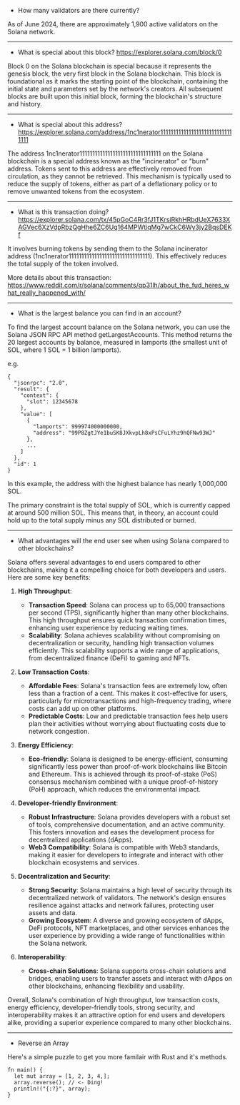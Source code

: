 - How many validators are there currently?

As of June 2024, there are approximately 1,900 active validators on the Solana network.

---

- What is special about this block? https://explorer.solana.com/block/0

Block 0 on the Solana blockchain is special because it represents the genesis block, the very first block in the Solana blockchain. This block is foundational as it marks the starting point of the blockchain, containing the initial state and parameters set by the network's creators. All subsequent blocks are built upon this initial block, forming the blockchain's structure and history.

---

- What is special about this address? https://explorer.solana.com/address/1nc1nerator11111111111111111111111111111111

The address 1nc1nerator11111111111111111111111111111111 on the Solana blockchain is a special address known as the "incinerator" or "burn" address. Tokens sent to this address are effectively removed from circulation, as they cannot be retrieved. This mechanism is typically used to reduce the supply of tokens, either as part of a deflationary policy or to remove unwanted tokens from the ecosystem.

---

- What is this transaction doing? https://explorer.solana.com/tx/45pGoC4Rr3fJ1TKrsiRkhHRbdUeX7633XAGVec6XzVdpRbzQgHhe6ZC6Uq164MPWtiqMg7wCkC6Wy3jy2BqsDEKf

It involves burning tokens by sending them to the Solana incinerator address (1nc1nerator11111111111111111111111111111111). This effectively reduces the total supply of the token involved.

More details about this transaction:
https://www.reddit.com/r/solana/comments/qp31lh/about_the_fud_heres_what_really_happened_with/

---

- What is the largest balance you can find in an account?

To find the largest account balance on the Solana network, you can use the Solana JSON RPC API method getLargestAccounts. This method returns the 20 largest accounts by balance, measured in lamports (the smallest unit of SOL, where 1 SOL = 1 billion lamports). 

e.g.
```
{
  "jsonrpc": "2.0",
  "result": {
    "context": {
      "slot": 12345678
    },
    "value": [
      {
        "lamports": 999974000000000,
        "address": "99P8ZgtJYe1buSK8JXkvpLh8xPsCFuLYhz9hQFNw93WJ"
      },
      ...
    ]
  },
  "id": 1
}
```
In this example, the address with the highest balance has nearly 1,000,000 SOL.

The primary constraint is the total supply of SOL, which is currently capped at around 500 million SOL. This means that, in theory, an account could hold up to the total supply minus any SOL distributed or burned.

---

- What advantages will the end user see when using Solana compared to other blockchains?

Solana offers several advantages to end users compared to other blockchains, making it a compelling choice for both developers and users. Here are some key benefits:

1. **High Throughput**:
   - **Transaction Speed**: Solana can process up to 65,000 transactions per second (TPS), significantly higher than many other blockchains. This high throughput ensures quick transaction confirmation times, enhancing user experience by reducing waiting times.
   - **Scalability**: Solana achieves scalability without compromising on decentralization or security, handling high transaction volumes efficiently. This scalability supports a wide range of applications, from decentralized finance (DeFi) to gaming and NFTs.

2. **Low Transaction Costs**:
   - **Affordable Fees**: Solana's transaction fees are extremely low, often less than a fraction of a cent. This makes it cost-effective for users, particularly for microtransactions and high-frequency trading, where costs can add up on other platforms.
   - **Predictable Costs**: Low and predictable transaction fees help users plan their activities without worrying about fluctuating costs due to network congestion.

3. **Energy Efficiency**:
   - **Eco-friendly**: Solana is designed to be energy-efficient, consuming significantly less power than proof-of-work blockchains like Bitcoin and Ethereum. This is achieved through its proof-of-stake (PoS) consensus mechanism combined with a unique proof-of-history (PoH) approach, which reduces the environmental impact.

4. **Developer-friendly Environment**:
   - **Robust Infrastructure**: Solana provides developers with a robust set of tools, comprehensive documentation, and an active community. This fosters innovation and eases the development process for decentralized applications (dApps).
   - **Web3 Compatibility**: Solana is compatible with Web3 standards, making it easier for developers to integrate and interact with other blockchain ecosystems and services.

5. **Decentralization and Security**:
   - **Strong Security**: Solana maintains a high level of security through its decentralized network of validators. The network's design ensures resilience against attacks and network failures, protecting user assets and data.
   - **Growing Ecosystem**: A diverse and growing ecosystem of dApps, DeFi protocols, NFT marketplaces, and other services enhances the user experience by providing a wide range of functionalities within the Solana network.

6. **Interoperability**:
   - **Cross-chain Solutions**: Solana supports cross-chain solutions and bridges, enabling users to transfer assets and interact with dApps on other blockchains, enhancing flexibility and usability.

Overall, Solana's combination of high throughput, low transaction costs, energy efficiency, developer-friendly tools, strong security, and interoperability makes it an attractive option for end users and developers alike, providing a superior experience compared to many other blockchains.

---

* Reverse an Array

Here's a simple puzzle to get you more familair with Rust and it's methods.
```
fn main() {
  let mut array = [1, 2, 3, 4,];
  array.reverse(); // <- Ding!
  println!("{:?}", array);
}
```

